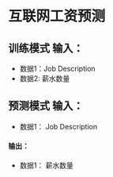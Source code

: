 # 互联网工资预测


## 训练模式 输入：
* 数据1：Job Description
* 数据2: 薪水数量

## 预测模式 输入：
* 数据1： Job Description
#### 输出：
* 数据1： 薪水数量
